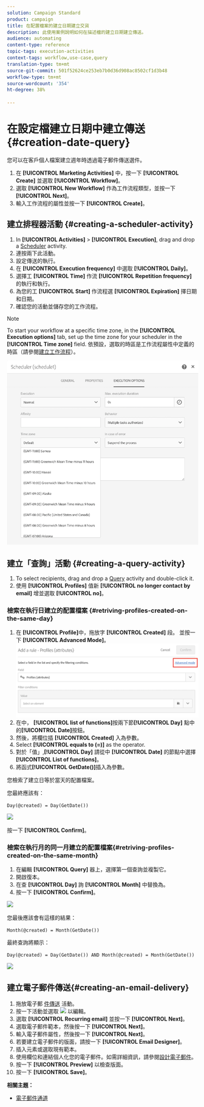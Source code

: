 ```yaml
---
solution: Campaign Standard
product: campaign
title: 在配置檔案的建立日期建立交貨
description: 此使用案例說明如何在描述檔的建立日期建立傳送。
audience: automating
content-type: reference
topic-tags: execution-activities
context-tags: workflow,use-case,query
translation-type: tm+mt
source-git-commit: 501f52624ce253eb7b0d36d908ac8502cf1d3b48
workflow-type: tm+mt
source-wordcount: '354'
ht-degree: 38%

---
```



# 在設定檔建立日期中建立傳送 {#creation-date-query}

您可以在客戶個人檔案建立週年時透過電子郵件傳送選件。

1. 在 **[!UICONTROL Marketing Activities]** 中，按一下 **[!UICONTROL Create]** 並選取 **[!UICONTROL Workflow]**。
1. 選取 **[!UICONTROL New Workflow]** 作為工作流程類型，並按一下 **[!UICONTROL Next]**。
1. 輸入工作流程的屬性並按一下 **[!UICONTROL Create]**。

## 建立排程器活動 {#creating-a-scheduler-activity}

1. In **[!UICONTROL Activities]** > **[!UICONTROL Execution]**, drag and drop a [Scheduler](../../automating/using/scheduler.md) activity.
1. 連按兩下此活動。
1. 設定傳送的執行。
1. 在 **[!UICONTROL Execution frequency]** 中選取 **[!UICONTROL Daily]**。
1. 選擇工 **[!UICONTROL Time]** 作流 **[!UICONTROL Repetition frequency]** 的執行和執行。
1. 為您的工 **[!UICONTROL Start]** 作流程選 **[!UICONTROL Expiration]** 擇日期和日期。
1. 確認您的活動並儲存您的工作流程。

>[!NOTE]
>
>To start your workflow at a specific time zone, in the **[!UICONTROL Execution options]** tab, set up the time zone for your scheduler in the **[!UICONTROL Time zone]** field. 依預設，選取的時區是工作流程屬性中定義的時區（請參閱[建立工作流程](../../automating/using/building-a-workflow.md)）。

![](assets/time_zone.png)

## 建立「查詢」活動 {#creating-a-query-activity}

1. To select recipients, drag and drop a [Query](../../automating/using/query.md) activity and double-click it.
1. 使用 **[!UICONTROL Profiles]** 值新 **[!UICONTROL no longer contact by email]** 增並選取 **[!UICONTROL no]**。

### 檢索在執行日建立的配置檔案 {#retriving-profiles-created-on-the-same-day}

1. 在 **[!UICONTROL Profile]**&#x200B;中，拖放字 **[!UICONTROL Created]** 段。 並按一下 **[!UICONTROL Advanced Mode]**。
   ![](assets/advanced_mode.png)
1. 在中， **[!UICONTROL list of functions]**&#x200B;按兩下節&#x200B;**[!UICONTROL Day]** 點中的&#x200B;**[!UICONTROL Date]**&#x200B;按鈕。
1. 然後，將欄位插 **[!UICONTROL Created]** 入為參數。
1. Select **[!UICONTROL equals to (=)]** as the operator.
1. 對於「值」,**[!UICONTROL Day]** 請從中 **[!UICONTROL Date]** 的節點中選擇 **[!UICONTROL List of functions]**。
1. 將函式&#x200B;**[!UICONTROL GetDate()]**&#x200B;插入為參數。

您檢索了建立日等於當天的配置檔案。

您最終應該有：

```Day(@created) = Day(GetDate())```

![](assets/day_creation_query.png)

按一下 **[!UICONTROL Confirm]**。

### 檢索在執行月的同一月建立的配置檔案{#retriving-profiles-created-on-the-same-month}

1. 在編輯 **[!UICONTROL Query]** 器上，選擇第一個查詢並複製它。
1. 開啟復本。
1. 在查 **[!UICONTROL Day]** 詢 **[!UICONTROL Month]** 中替換為。
1. 按一下 **[!UICONTROL Confirm]**。

![](assets/month_rule.png)

您最後應該會有這樣的結果：

``` Month(@created) = Month(GetDate()) ```

最終查詢將顯示：

```Day(@created) = Day(GetDate()) AND Month(@created) = Month(GetDate())```

![](assets/expression_editor_1.png)

## 建立電子郵件傳送{#creating-an-email-delivery}

1. 拖放電子郵 [件傳送](../../automating/using/email-delivery.md) 活動。
1. 按一下活動並選取 ![](assets/edit_darkgrey-24px.png) 以編輯。
1. 選取 **[!UICONTROL Recurring email]** 並按一下 **[!UICONTROL Next]**。
1. 選取電子郵件範本，然後按一下 **[!UICONTROL Next]**。
1. 輸入電子郵件屬性，然後按一下 **[!UICONTROL Next]**。
1. 若要建立電子郵件的版面，請按一下 **[!UICONTROL Email Designer]**。
1. 插入元素或選取現有範本。
1. 使用欄位和連結個人化您的電子郵件。如需詳細資訊，請參閱[設計電子郵件](../../designing/using/designing-from-scratch.md#designing-an-email-content-from-scratch)。
1. 按一下 **[!UICONTROL Preview]** 以檢查版面。
1. 按一下 **[!UICONTROL Save]**。

**相關主題：**

* [電子郵件通道](../../channels/using/creating-an-email.md)
